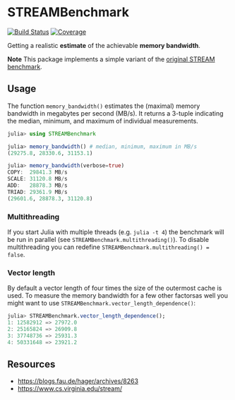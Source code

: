 # STREAMBenchmark

[![Build Status](https://github.com/crstnbr/STREAMBenchmark.jl/workflows/CI/badge.svg)](https://github.com/crstnbr/STREAMBenchmark.jl/actions)
[![Coverage](https://codecov.io/gh/crstnbr/STREAMBenchmark.jl/branch/master/graph/badge.svg)](https://codecov.io/gh/crstnbr/STREAMBenchmark.jl)

Getting a realistic **estimate** of the achievable **memory bandwidth**.

**Note** This package implements a simple variant of the [original STREAM benchmark](https://www.cs.virginia.edu/stream/).

## Usage

The function `memory_bandwidth()` estimates the (maximal) memory bandwidth in megabytes per second (MB/s). It returns a 3-tuple indicating the median, minimum, and maximum of individual measurements.

```julia
julia> using STREAMBenchmark

julia> memory_bandwidth() # median, minimum, maximum in MB/s
(29275.8, 28330.6, 31153.1)

julia> memory_bandwidth(verbose=true)
COPY:  29841.3 MB/s
SCALE: 31120.8 MB/s
ADD:   28878.3 MB/s
TRIAD: 29361.9 MB/s
(29601.6, 28878.3, 31120.8)
```

### Multithreading

If you start Julia with multiple threads (e.g. `julia -t 4`) the benchmark will be run in parallel (see `STREAMBenchmark.multithreading()`). To disable multithreading you can redefine `STREAMBenchmark.multithreading() = false`.

### Vector length

By default a vector length of four times the size of the outermost cache is used. To measure the memory bandwidth for a few other factorsas well you might want to use `STREAMBenchmark.vector_length_dependence()`:

```julia
julia> STREAMBenchmark.vector_length_dependence();
1: 12582912 => 27972.0
2: 25165824 => 26909.8
3: 37748736 => 25931.3
4: 50331648 => 23921.2
```

## Resources

* https://blogs.fau.de/hager/archives/8263
* https://www.cs.virginia.edu/stream/
